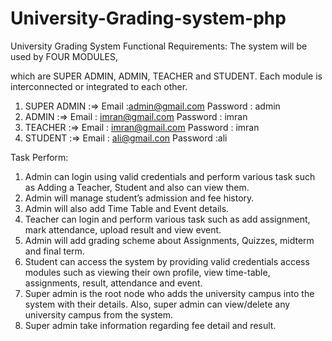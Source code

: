 # University-Grading-system-php

University Grading System
Functional Requirements:
The system will be used by FOUR MODULES,

which are SUPER ADMIN, ADMIN, TEACHER and STUDENT. Each module is interconnected or integrated to each other. 
1. SUPER ADMIN :=> Email :admin@gmail.com  Password : admin
2. ADMIN :=> Email : imran@gmail.com  Password : imran
3. TEACHER :=> Email : imran@gmail.com Password : imran  
4. STUDENT :=> Email : ali@gmail.con Password :ali

Task Perform:
1.	Admin can login using valid credentials and perform various task such as Adding a Teacher, Student and also can view them.
2.	Admin will manage student’s admission and fee history. 
3.	Admin will also add Time Table and Event details. 
4.	Teacher can login and perform various task such as add assignment, mark attendance, upload result and view event.
5.	Admin will add grading scheme about Assignments, Quizzes, midterm and final term.
6.	Student can access the system by providing valid credentials access modules such as viewing their own profile, view time-table, assignments, result, attendance and event.
7.	Super admin is the root node who adds the university campus into the system with their details. Also, super admin can view/delete any university campus from the system.
8.	Super admin take information regarding fee detail and result.
